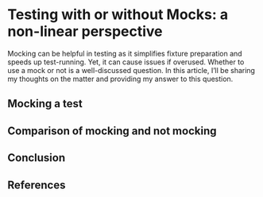 # Testing with or without Mocks: a non-linear perspective

Mocking can be helpful in testing as it simplifies fixture preparation and speeds up test-running. Yet, it can cause issues if overused. Whether to use a mock or not is a well-discussed question. In this article, I’ll be sharing my thoughts on the matter and providing my answer to this question.

## Mocking a test

## Comparison of mocking and not mocking

## Conclusion

## References 
